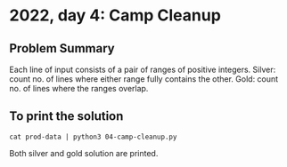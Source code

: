 # 2022, day 4: Camp Cleanup

## Problem Summary
Each line of input consists of a pair of ranges of positive integers.
Silver: count no. of lines where either range fully contains the other.
Gold: count no. of lines where the ranges overlap.

## To print the solution
`cat prod-data | python3 04-camp-cleanup.py`

Both silver and gold solution are printed.
